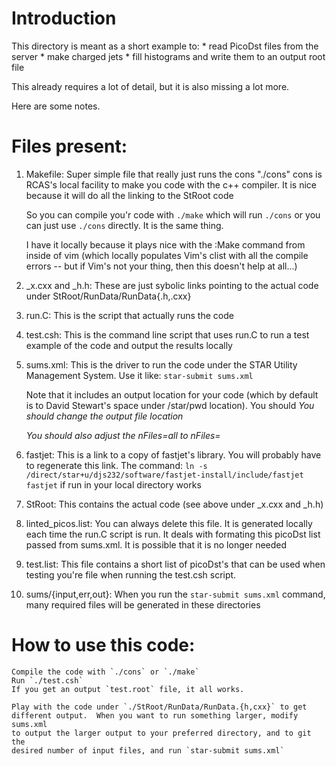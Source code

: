 # Introduction
This directory is meant as a short example to:
    * read PicoDst files from the server
    * make charged jets
    * fill histograms and write them to an output root file

This already requires a lot of detail, but it is also missing a lot more.

Here are some notes.

# Files present:
1. Makefile:
    Super simple file that really just runs the cons "./cons"
    cons is RCAS's local facility to make you code with the c++ compiler.
    It is nice because it will do all the linking to the StRoot code

    So you can compile you'r code with `./make` which will run `./cons`
    or you can just use `./cons` directly. It is the same thing.

    I have it locally because it plays nice with the :Make command
    from inside of vim (which locally populates Vim's clist with 
    all the compile errors -- but if Vim's not your thing, then 
    this doesn't help at all...)
2. _x.cxx and _h.h:
    These are just sybolic links pointing to the actual code 
    under StRoot/RunData/RunData{.h,.cxx}
3. run.C:
    This is the script that actually runs the code
4. test.csh:
    This is the command line script that uses run.C to run a test example
    of the code and output the results locally
5. sums.xml:
    This is the driver to run the code under the STAR Utility Management 
    System. Use it like: `star-submit sums.xml`

    Note that it includes an output location for your code (which by default 
    is to David Stewart's space under /star/pwd location). You should
    *You should change the output file location* 

    *You should also adjust the nFiles=all to nFiles=<number you pick>*
6. fastjet:
    This is a link to a copy of fastjet's library. You will probably have to 
    regenerate this link. The command:
    `ln -s /direct/star+u/djs232/software/fastjet-install/include/fastjet fastjet`
    if run in your local directory works 
7.  StRoot:
    This contains the actual code (see above under _x.cxx and _h.h)
8.  linted_picos.list:
    You can always delete this file. It is generated locally each time the run.C 
    script is run. It deals with formating this picoDst list passed from sums.xml.
    It is possible that it is no longer needed
9.  test.list:
    This file contains a short list of picoDst's that can be used when testing
    you're file when running the test.csh script.
10. sums/{input,err,out}:
    When you run the `star-submit sums.xml` command, many required files will
    be generated in these directories

# How to use this code:
    Compile the code with `./cons` or `./make` 
    Run `./test.csh` 
    If you get an output `test.root` file, it all works.

    Play with the code under `./StRoot/RunData/RunData.{h,cxx}` to get
    different output.  When you want to run something larger, modify sums.xml
    to output the larger output to your preferred directory, and to git the
    desired number of input files, and run `star-submit sums.xml`


